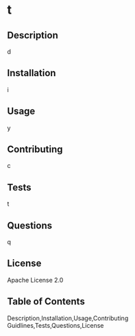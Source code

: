# t
## Description 
  d
## Installation 
  i
## Usage 
  y
## Contributing 
  c
## Tests 
  t
## Questions
  q
## License
  Apache License 2.0
## Table of Contents
 Description,Installation,Usage,Contributing Guidlines,Tests,Questions,License
